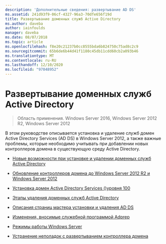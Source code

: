 ```yaml
---
description: 'Дополнительные сведения: развертывание AD DS'
ms.assetid: 241d93f9-06cf-4327-96a3-70dfe656f19d
title: Развертывание доменных служб Active Directory
ms.author: daveba
author: iainfoulds
manager: daveba
ms.date: 08/07/2018
ms.topic: article
ms.openlocfilehash: f8e20c21237b0cc8555bda6b824750c75ad8c2c9
ms.sourcegitcommit: 65b6de6b44d41f1180c45db11cdd60cb2a093b46
ms.translationtype: MT
ms.contentlocale: ru-RU
ms.lasthandoff: 12/10/2020
ms.locfileid: "97048952"
---
```

# <a name="ad-ds-deployment"></a>Развертывание доменных служб Active Directory

>Область применения. Windows Server 2016, Windows Server 2012 R2, Windows Server 2012

В этом руководстве описывается установка и удаление служб домен Active Directory Services (AD DS) в Windows Server 2012, а также важные проблемы, которые необходимо учитывать при добавлении новых контроллеров домена в существующую среду Active Directory.

- [Новые возможности при установке и удалении доменных служб Active Directory](../../ad-ds/deploy/What-s-New-in-Active-Directory-Domain-Services-Installation-and-Removal.md)

- [Обновление контроллеров домена до Windows Server 2012 R2 и Windows Server 2012](../../ad-ds/deploy/Upgrade-Domain-Controllers-to-Windows-Server-2012-R2-and-Windows-Server-2012.md)

- [Установка домен Active Directory Services &#40;&#41;уровня 100 ](../../ad-ds/deploy/Install-Active-Directory-Domain-Services--Level-100-.md)

- [Этапы удаления доменных служб Active Directory](assetId:///99b97af0-aa7e-41ed-8c81-4eee6c03eb4c)

- [Описания страниц мастера установки и удаления AD DS](../../ad-ds/deploy/AD-DS-Installation-and-Removal-Wizard-Page-Descriptions.md)

- [Изменения, вносимые служебной программой Adprep](../../ad-ds/deploy/adprep/Changes-Made-by-Adprep.md)

- [Режимы работы Windows Server](../../ad-ds/active-directory-functional-levels.md)

- [Устранение неполадок с развертыванием контроллера домена](../../ad-ds/deploy/Troubleshooting-Domain-Controller-Deployment.md)

